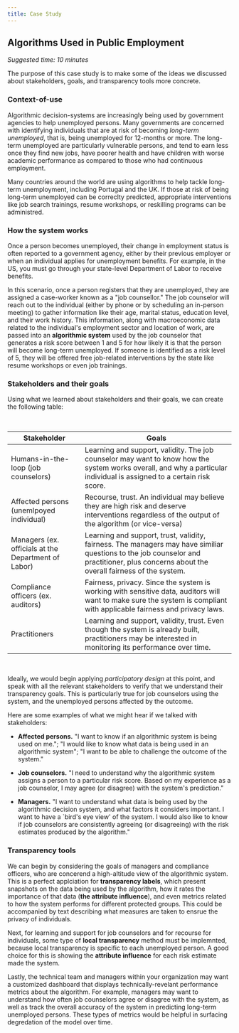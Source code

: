 ```yaml
---
title: Case Study
---
```


## Algorithms Used in Public Employment
_Suggested time: 10 minutes_

The purpose of this case study is to make some of the ideas we discussed about stakeholders, goals, and transparency tools more concrete.

### Context-of-use

Algorithmic decision-systems are increasingly being used by government agencies to help unemployed persons. Many governments are concerned with identifying individuals that are at risk of becoming _long-term unemployed_, that is, being unemployed for 12-months or more. The long-term unemployed are particularly vulnerable persons, and tend to earn less once they find new jobs, have poorer health and have children with worse academic performance as compared to those who had continuous employment.

Many countries around the world are using algorithms to help tackle long-term unemployment, including Portugal and the UK. If those at risk of being long-term unemployed can be correclty predicted, appropriate interventions like job search trainings, resume workshops, or reskilling programs can be administred.

<!-- >> **The harsh reality of resoruce constraints:** in an ideal world, public employment agencies would be able to identify individuals who are likely to be long-term unemployed so that they can be given appropriate interventions to get ahead of the problem, like job search trainings, resume workshops, or reskilling programs. This is where algorithmic decision-systems come in to play: governments can use these systems to spot those at risk of becoming long-term unemployed. For instance, a system of _exactly_ this type is used by the national Portuguese vocational agency. -->

### How the system works

Once a person becomes unemployed, their change in employment status is often reported to a government agency, either by their previous employer or when an individual applies for unemployment benefits. For example, in the US, you must go through your state-level Department of Labor to receive benefits.

In this scenario, once a person registers that they are unemployed, they are assigned a case-worker known as a "job counsellor." The job counselor will reach out to the individual (either by phone or by scheduling an in-person meeting) to gather information like their age, marital status, education level, and their work history. This information, along with macroeconomic data related to the individual's employment sector and location of work, are passed into an **algorithmic system** used by the job counselor that generates a risk score between 1 and 5 for how likely it is that the person will become long-term unemployed. If someone is identified as a risk level of 5, they will be offered free job-related interventions by the state like resume workshops or even job trainings.

### Stakeholders and their goals

Using what we learned about stakeholders and their goals, we can create the following table:

<br>


| Stakeholder                                         | Goals                                                                                                                                                                                    |
|-----------------------------------------------------|------------------------------------------------------------------------------------------------------------------------------------------------------------------------------------------|
| Humans-in-the-loop (job counselors)                 | Learning and support, validity. The job counselor may want to know how the system works overall, and why a particular individual is assigned to a certain risk score.                    |
| Affected persons (unemlpoyed individual)            | Recourse, trust. An individual may believe they are high risk and deserve interventions regardless of the output of the algorithm (or vice-versa)                                        |
| Managers (ex. officials at the Department of Labor) | Learning and support, trust, validity, fairness. The managers may have similiar questions to the job counselor and practitioner, plus concerns about the overall fairness of the system. |
| Compliance officers (ex. auditors)                  | Fairness, privacy. Since the system is working with sensitive data, auditors will want to make sure the system is compliant with applicable fairness and privacy laws.                   |
| Practitioners                                       | Learning and support, validity, trust. Even though the system is already built, practitioners may be interested in monitoring its performance over time.                               |


<br>

Ideally, we would begin applying _participatory design_ at this point, and speak with all the relevant stakeholders to verify that we understand their transparency goals. This is particularly true for job counselors using the system, and the unemployed persons affected by the outcome.

Here are some examples of what we might hear if we talked with stakeholders:

- **Affected persons.** "I want to know if an algorithmic system is being used on me."; "I would like to know what data is being used in an algorithmic system"; "I want to be able to challenge the outcome of the system."

- **Job counselors.** "I need to understand why the algorithmic system assigns a person to a particular risk score. Based on my experience as a job counselor, I may agree (or disagree) with the system's prediction."

- **Managers.** "I want to understand what data is being used by the algorithmic decision system, and what factors it considers important. I want to have a `bird's eye view' of the system. I would also like to know if job counselors are consistently agreeing (or disagreeing) with the risk estimates produced by the algorithm."

### Transparency tools

We can begin by considering the goals of managers and compliance officers, who are concerend a high-altitude view of the algorithmic system. This is a perfect applciation for **transparency labels**, which present snapshots on the data being used by the algorithm, how it rates the importance of that data (**the attribute influence**), and even metrics related to how the system performs for different protected groups. This could be accompanied by text describing what measures are taken to ensrue the privacy of individuals. <!--Below is a mock-up of transparency labels:-->

Next, for learning and support for job counselors and for recourse for individuals, some type of **local transparency** method must be implemnted, because local transparency is specific to each unemployed person. A good choice for this is showing the **attribute influence** for each risk estimate made the system. <!--Also, it may be necessary to contextualize the informaiton shown to users. For example, if an unemployed person has a risk score of 3, what does this _accutally_ mean? What is the chance that a person with a risk score of 3 will become long-term unemployed relative to those with higher or lower scores? Two strong technical choices for attribute influence in this scenario would be SHAP explanations or counterfacutal explanations.-->

Lastly, the technical team and managers within your organization may want a customized dashboard that displays technically-revelant performance metrics about the algorithm. For example, managers may want to understand how often job counselors agree or disagree with the system, as well as track the overall accuracy of the system in predicting long-term unemployed persons. These types of metrics would be helpful in surfacing degredation of the model over time.